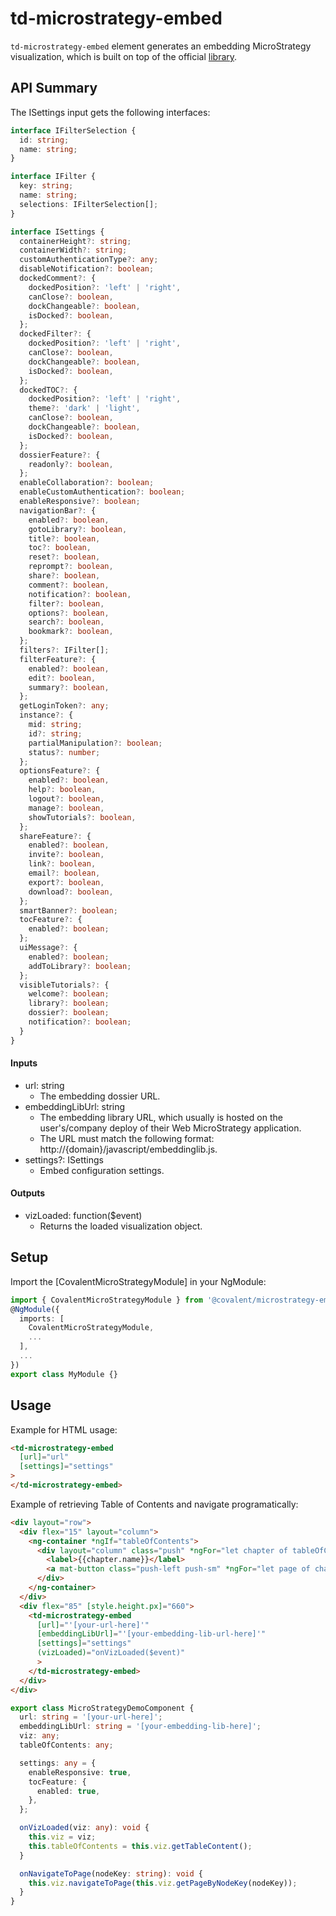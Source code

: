 # td-microstrategy-embed
`td-microstrategy-embed` element generates an embedding MicroStrategy visualization, which is built on top of the official [library](https://lw.microstrategy.com/msdz/MSDL/GARelease_Current/docs/projects/EmbeddingSDK/Content/topics/Intro_to_the_Embedding_SDK.htm).

## API Summary

The ISettings input gets the following interfaces:

```typescript
interface IFilterSelection { 
  id: string;
  name: string;
}

interface IFilter { 
  key: string;
  name: string;
  selections: IFilterSelection[];
}

interface ISettings {
  containerHeight?: string;
  containerWidth?: string;
  customAuthenticationType?: any;
  disableNotification?: boolean;
  dockedComment?: {
    dockedPosition?: 'left' | 'right',
    canClose?: boolean,
    dockChangeable?: boolean,
    isDocked?: boolean,
  };
  dockedFilter?: {
    dockedPosition?: 'left' | 'right',
    canClose?: boolean,
    dockChangeable?: boolean,
    isDocked?: boolean,
  };
  dockedTOC?: {
    dockedPosition?: 'left' | 'right',
    theme?: 'dark' | 'light',
    canClose?: boolean,
    dockChangeable?: boolean,
    isDocked?: boolean,
  };
  dossierFeature?: {
    readonly?: boolean,
  };
  enableCollaboration?: boolean;
  enableCustomAuthentication?: boolean;
  enableResponsive?: boolean;
  navigationBar?: {
    enabled?: boolean,
    gotoLibrary?: boolean,
    title?: boolean,
    toc?: boolean,
    reset?: boolean,
    reprompt?: boolean,
    share?: boolean,
    comment?: boolean,
    notification?: boolean,
    filter?: boolean,
    options?: boolean,
    search?: boolean,
    bookmark?: boolean,
  };
  filters?: IFilter[];
  filterFeature?: {
    enabled?: boolean,
    edit?: boolean,
    summary?: boolean,
  };
  getLoginToken?: any;
  instance?: {
    mid: string;
    id?: string;
    partialManipulation?: boolean;
    status?: number;
  };
  optionsFeature?: {
    enabled?: boolean,
    help?: boolean,
    logout?: boolean,
    manage?: boolean,
    showTutorials?: boolean,
  };
  shareFeature?: {
    enabled?: boolean,
    invite?: boolean,
    link?: boolean,
    email?: boolean,
    export?: boolean,
    download?: boolean,
  };
  smartBanner?: boolean;
  tocFeature?: {
    enabled?: boolean;
  };
  uiMessage?: {
    enabled?: boolean;
    addToLibrary?: boolean;
  };
  visibleTutorials?: {
    welcome?: boolean;
    library?: boolean;
    dossier?: boolean;
    notification?: boolean;
  }
}
```

#### Inputs

+ url: string
  + The embedding dossier URL.
+ embeddingLibUrl: string
  + The embedding library URL, which usually is hosted on the user's/company deploy of their Web MicroStrategy application.
  + The URL must match the following format: http://{domain}/javascript/embeddinglib.js.
+ settings?: ISettings
  + Embed configuration settings.

#### Outputs

+ vizLoaded: function($event) 
  + Returns the loaded visualization object.

## Setup

Import the [CovalentMicroStrategyModule] in your NgModule:

```typescript
import { CovalentMicroStrategyModule } from '@covalent/microstrategy-embed';
@NgModule({
  imports: [
    CovalentMicroStrategyModule,
    ...
  ],
  ...
})
export class MyModule {}
```

## Usage

Example for HTML usage:

```html
<td-microstrategy-embed 
  [url]="url"
  [settings]="settings"
>
</td-microstrategy-embed>
```

Example of retrieving Table of Contents and navigate programatically:

```html
<div layout="row">
  <div flex="15" layout="column">
    <ng-container *ngIf="tableOfContents">
      <div layout="column" class="push" *ngFor="let chapter of tableOfContents.chapters">
        <label>{{chapter.name}}</label>
        <a mat-button class="push-left push-sm" *ngFor="let page of chapter.pages" (click)="onNavigateToPage(page.nodeKey)">{{page.name}}</a>
      </div>
    </ng-container>
  </div>
  <div flex="85" [style.height.px]="660">
    <td-microstrategy-embed 
      [url]="'[your-url-here]'"
      [embeddingLibUrl]="'[your-embedding-lib-url-here]'"
      [settings]="settings"
      (vizLoaded)="onVizLoaded($event)"
      >
    </td-microstrategy-embed>
  </div>
</div>
```

```typescript
export class MicroStrategyDemoComponent {
  url: string = '[your-url-here]';
  embeddingLibUrl: string = '[your-embedding-lib-here]';
  viz: any;
  tableOfContents: any;

  settings: any = {
    enableResponsive: true,
    tocFeature: {
      enabled: true,
    },
  };

  onVizLoaded(viz: any): void {
    this.viz = viz;
    this.tableOfContents = this.viz.getTableContent();
  }

  onNavigateToPage(nodeKey: string): void {
    this.viz.navigateToPage(this.viz.getPageByNodeKey(nodeKey));
  }
}
```